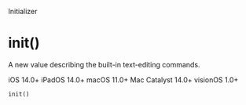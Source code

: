 Initializer

# init()

A new value describing the built-in text-editing commands.

iOS 14.0+  iPadOS 14.0+  macOS 11.0+  Mac Catalyst 14.0+  visionOS 1.0+

    
    
    init()

